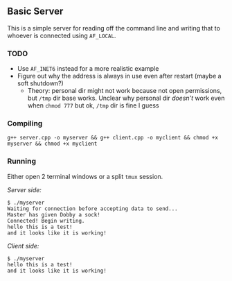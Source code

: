 ## Basic Server

This is a simple server for reading off the command line and writing that to whoever is connected using `AF_LOCAL`. 

### TODO
* Use `AF_INET6` instead for a more realistic example
* Figure out why the address is always in use even after restart (maybe a soft shutdown?)
    * Theory: personal dir might not work because not open permissions, but `/tmp` dir base works. Unclear why personal dir _doesn't_ work even when `chmod 777` but ok, `/tmp` dir is fine I guess

### Compiling

```shell
g++ server.cpp -o myserver && g++ client.cpp -o myclient && chmod +x myserver && chmod +x myclient
```

### Running

Either open 2 terminal windows or a split `tmux` session. 

*Server side:*
```
$ ./myserver
Waiting for connection before accepting data to send...
Master has given Dobby a sock!
Connected! Begin writing.
hello this is a test!
and it looks like it is working!
```

*Client side:*
```
$ ./myserver
hello this is a test!
and it looks like it is working!
```

